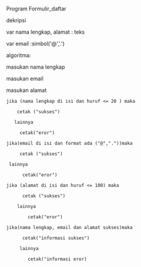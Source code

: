 Program Formulir_daftar

dekripsi

var nama lengkap, alamat : teks

var email :simbol('@','.')

algoritma:

masukan nama lengkap

masukan email

masukan alamat 

    jika (nama lengkap di isi dan huruf <= 20 ) maka
    
        cetak ("sukses")
        
       lainnya 
       
         cetak("eror")

    jika(email di isi dan format ada ("@","."))maka
    
         cetak ("sukses")
         
     lainnya
     
          cetak("eror")                   

    jika (alamat di isi dan huruf <= 100) maka
    
          cetak ("sukses")
          
        lainnya
        
            cetak("eror")

    jika(nama lengkap, email dan alamat sukses)maka
   
          cetak("informasi sukses")
          
         lainnya 
         
            cetak("informasi eror)

  
          
          

